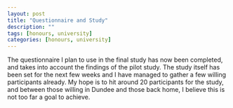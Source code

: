 ```yaml
---
layout: post
title: "Questionnaire and Study"
description: ""
tags: [honours, university]
categories: [honours, university]
---
```


The questionnaire I plan to use in the final study has now been completed, and takes into account the findings of the pilot study. The study itself has been set for the next few weeks and I have managed to gather a few willing participants already. My hope is to hit around 20 participants for the study, and between those willing in Dundee and those back home, I believe this is not too far a goal to achieve.
